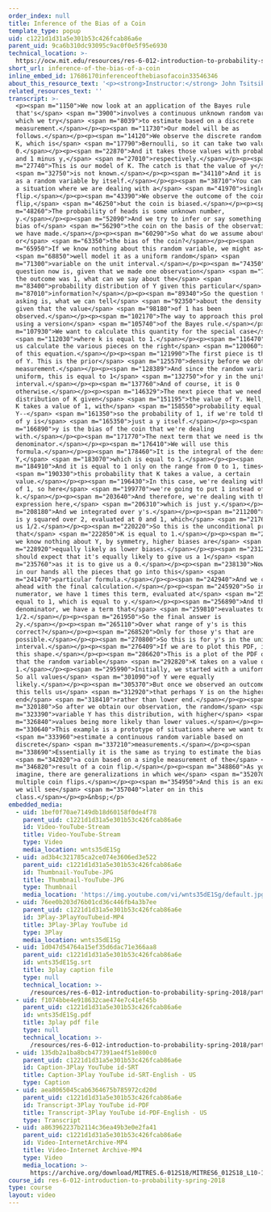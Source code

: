```yaml
---
order_index: null
title: Inference of the Bias of a Coin
template_type: popup
uid: c1221d1d31a5e301b53c426fcab86a6e
parent_uid: 9ca6b310dc93095c9ac0f0e5f95e6930
technical_location: >-
  https://ocw.mit.edu/resources/res-6-012-introduction-to-probability-spring-2018/part-i-the-fundamentals/inference-of-the-bias-of-a-coin
short_url: inference-of-the-bias-of-a-coin
inline_embed_id: 17686170inferenceofthebiasofacoin33546346
about_this_resource_text: '<p><strong>Instructor:</strong> John Tsitsiklis</p>'
related_resources_text: ''
transcript: >-
  <p><span m="1150">We now look at an application of the Bayes rule
  that's</span> <span m="3900">involves a continuous unknown random variable,
  which we try</span> <span m="8039">to estimate based on a discrete
  measurement.</span></p><p><span m="11730">Our model will be as
  follows.</span></p><p><span m="14120">We observe the discrete random variable
  K, which is</span> <span m="17790">Bernoulli, so it can take two values, 1 or
  0.</span></p><p><span m="22870">And it takes those values with probabilities y
  and 1 minus y,</span> <span m="27010">respectively.</span></p><p><span
  m="27740">This is our model of K. The catch is that the value of y</span>
  <span m="32750">is not known.</span></p><p><span m="34110">And it is modeled
  as a random variable by itself.</span></p><p><span m="38710">You can think of
  a situation where we are dealing with a</span> <span m="41970">single coin
  flip.</span></p><p><span m="43390">We observe the outcome of the coin
  flip,</span> <span m="46250">but the coin is biased.</span></p><p><span
  m="48260">The probability of heads is some unknown number,
  y.</span></p><p><span m="52090">And we try to infer or say something about the
  bias of</span> <span m="56290">the coin on the basis of the observation that
  we have made.</span></p><p><span m="60290">So what do we assume about this y
  or</span> <span m="63350">the bias of the coin?</span></p><p><span
  m="65950">If we know nothing about this random variable, we might as</span>
  <span m="68850">well model it as a uniform random</span> <span
  m="71300">variable on the unit interval.</span></p><p><span m="74350">And the
  question now is, given that we made one observation</span> <span m="78510">and
  the outcome was 1, what can we say about the</span> <span
  m="83400">probability distribution of Y given this particular</span> <span
  m="87010">information?</span></p><p><span m="89340">So the question that we're
  asking is, what we can tell</span> <span m="92350">about the density of Y
  given that the value</span> <span m="98180">of 1 has been
  observed.</span></p><p><span m="102170">The way to approach this problem is by
  using a version</span> <span m="105740">of the Bayes rule.</span></p><p><span
  m="107930">We want to calculate this quantity for the special case</span>
  <span m="112030">where k is equal to 1.</span></p><p><span m="116470">So let
  us calculate the various pieces on the right</span> <span m="120060">hand side
  of this equation.</span></p><p><span m="121990">The first piece is the density
  of Y. This is the prior</span> <span m="125570">density before we obtain any
  measurement.</span></p><p><span m="128389">And since the random variable is
  uniform, this is equal to 1</span> <span m="132750">for y in the unit
  interval.</span></p><p><span m="137760">And of course, it is 0
  otherwise.</span></p><p><span m="146329">The next piece that we need is the
  distribution of K given</span> <span m="151195">the value of Y. Well, given Y,
  K takes a value of 1, with</span> <span m="158550">probability equal to
  Y--</span> <span m="161350">so the probability of 1, if we're told the value
  of y is</span> <span m="165350">just a y itself.</span></p><p><span
  m="166890">y is the bias of the coin that we're dealing
  with.</span></p><p><span m="171770">The next term that we need is the
  denominator.</span></p><p><span m="176410">We will use this
  formula.</span></p><p><span m="178460">It is the integral of the density of
  Y,</span> <span m="183070">which is equal to 1.</span></p><p><span
  m="184910">And it is equal to 1 only on the range from 0 to 1, times</span>
  <span m="190330">this probability that K takes a value, a certain
  value.</span></p><p><span m="196430">In this case, we're dealing with a value
  of 1, so here</span> <span m="199770">we're going to put 1 instead of
  k.</span></p><p><span m="203640">And therefore, we're dealing with this
  expression here,</span> <span m="206310">which is just y.</span></p><p><span
  m="208180">And we integrated over y's.</span></p><p><span m="211200">So this
  is y squared over 2, evaluated at 0 and 1, which</span> <span m="217690">gives
  us 1/2.</span></p><p><span m="220220">So this is the unconditional probability
  that</span> <span m="222850">K is equal to 1.</span></p><p><span m="224140">If
  we know nothing about Y, by symmetry, higher biases are</span> <span
  m="228920">equally likely as lower biases.</span></p><p><span m="231230">So we
  should expect that it's equally likely to give us a 1</span> <span
  m="235760">as it is to give us a 0.</span></p><p><span m="238130">Now, we have
  in our hands all the pieces that go into this</span> <span
  m="241470">particular formula.</span></p><p><span m="242940">And we can go
  ahead with the final calculation.</span></p><p><span m="245920">So in the
  numerator, we have 1 times this term, evaluated at</span> <span m="253180">k
  equal to 1, which is equal to y.</span></p><p><span m="256890">And then in the
  denominator, we have a term that</span> <span m="259810">evaluates to
  1/2.</span></p><p><span m="261950">So the final answer is
  2y.</span></p><p><span m="265110">Over what range of y's is this
  correct?</span></p><p><span m="268520">Only for those y's that are
  possible.</span></p><p><span m="270800">So this is for y's in the unit
  interval.</span></p><p><span m="276409">If we are to plot this PDF, it has
  this shape.</span></p><p><span m="286620">This is a plot of the PDF of Y given
  that the random variable</span> <span m="292820">K takes on a value of
  1.</span></p><p><span m="295990">Initially, we started with a uniform for Y.
  So all values</span> <span m="301090">of Y were equally
  likely.</span></p><p><span m="305370">But once we observed an outcome of 1,
  this tells us</span> <span m="312920">that perhaps Y is on the higher
  end</span> <span m="318410">rather than lower end.</span></p><p><span
  m="320180">So after we obtain our observation, the random</span> <span
  m="323390">variable Y has this distribution, with higher</span> <span
  m="326840">values being more likely than lower values.</span></p><p><span
  m="330640">This example is a prototype of situations where we want to</span>
  <span m="333960">estimate a continuous random variable based on
  discrete</span> <span m="337210">measurements.</span></p><p><span
  m="338690">Essentially it is the same as trying to estimate the bias of</span>
  <span m="342020">a coin based on a single measurement of the</span> <span
  m="346820">result of a coin flip.</span></p><p><span m="348860">As you can
  imagine, there are generalizations in which we</span> <span m="352070">observe
  multiple coin flips.</span></p><p><span m="354950">And this is an example that
  we will see</span> <span m="357040">later on in this
  class.</span></p><p>&nbsp;</p>
embedded_media:
  - uid: 1bef0f70ae7149db18d60158f0de4f78
    parent_uid: c1221d1d31a5e301b53c426fcab86a6e
    id: Video-YouTube-Stream
    title: Video-YouTube-Stream
    type: Video
    media_location: wnts35dE1Sg
  - uid: ad3b4c321785ca2ce074e3606ed3e522
    parent_uid: c1221d1d31a5e301b53c426fcab86a6e
    id: Thumbnail-YouTube-JPG
    title: Thumbnail-YouTube-JPG
    type: Thumbnail
    media_location: 'https://img.youtube.com/vi/wnts35dE1Sg/default.jpg'
  - uid: 76ee0b203d76b01cd36c446fb4a3b7ee
    parent_uid: c1221d1d31a5e301b53c426fcab86a6e
    id: 3Play-3PlayYouTubeid-MP4
    title: 3Play-3Play YouTube id
    type: 3Play
    media_location: wnts35dE1Sg
  - uid: 1d047d54764a15ef35d6dac71e366aa8
    parent_uid: c1221d1d31a5e301b53c426fcab86a6e
    id: wnts35dE1Sg.srt
    title: 3play caption file
    type: null
    technical_location: >-
      /resources/res-6-012-introduction-to-probability-spring-2018/part-i-the-fundamentals/inference-of-the-bias-of-a-coin/wnts35dE1Sg.srt
  - uid: f1074bbe4e918632cae474e7c41ef45b
    parent_uid: c1221d1d31a5e301b53c426fcab86a6e
    id: wnts35dE1Sg.pdf
    title: 3play pdf file
    type: null
    technical_location: >-
      /resources/res-6-012-introduction-to-probability-spring-2018/part-i-the-fundamentals/inference-of-the-bias-of-a-coin/wnts35dE1Sg.pdf
  - uid: 135db2a1ba8bcb477391ae4f51e800c0
    parent_uid: c1221d1d31a5e301b53c426fcab86a6e
    id: Caption-3Play YouTube id-SRT
    title: Caption-3Play YouTube id-SRT-English - US
    type: Caption
  - uid: aea8065045cab6364675b785972cd20d
    parent_uid: c1221d1d31a5e301b53c426fcab86a6e
    id: Transcript-3Play YouTube id-PDF
    title: Transcript-3Play YouTube id-PDF-English - US
    type: Transcript
  - uid: a863962237b2114c36ea49b3e0e2fa41
    parent_uid: c1221d1d31a5e301b53c426fcab86a6e
    id: Video-InternetArchive-MP4
    title: Video-Internet Archive-MP4
    type: Video
    media_location: >-
      https://archive.org/download/MITRES.6-012S18/MITRES6_012S18_L10-11_300k.mp4
course_id: res-6-012-introduction-to-probability-spring-2018
type: course
layout: video
---
```

